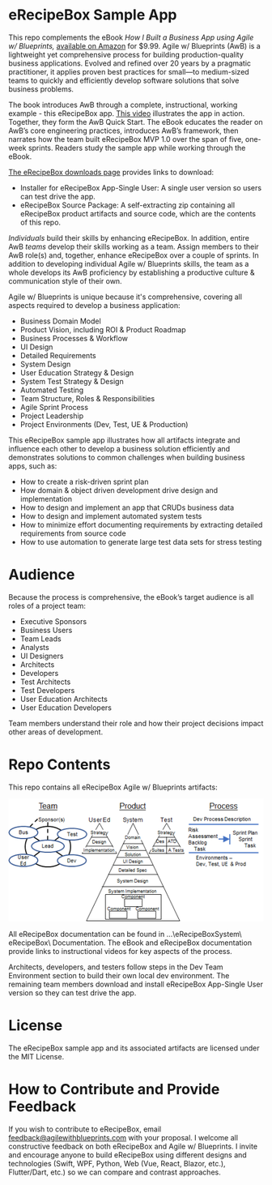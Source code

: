 # eRecipeBox Sample App

This repo complements the eBook _How I Built a Business App using Agile w/ Blueprints,_ [available on Amazon](https://www.amazon.com/Built-Business-using-Agile-Blueprints-ebook/dp/B0D99237RB/ref=sr_1_10?crid=8F9NSEQZAPIM&dib=eyJ2IjoiMSJ9.kLLgXG8VJkJ7zpQlBz9g_fbMEDLTQ0fpIULS3iPGb0YFBSMXWYkXdPsUkMq1P62VQNxBPwiVxvy_5QSaOT9jzlCUCsLS__4qOwTEE9NRIalTE2rUOKUSi5On51vllymuwNF0Zjq9TLySKrPUAn0EPB2s0unrHy12rV8XOoc_noJB_PRWKn1bBn417fkZgjLKnpJ5oxJTUsqRk-T4rh7ioWGfeF6vMnF6UazOSEeJi98.LBkwL8892pzeDeO7gxSOwSIXLj8oamV2H9_CVzn1O1k) for $9.99. Agile w/ Blueprints (AwB) is a lightweight yet comprehensive process for building production-quality business applications. Evolved and refined over 20 years by a pragmatic practitioner, it applies proven best practices for small—to medium-sized teams to quickly and efficiently develop software solutions that solve business problems.

The book introduces AwB through a complete, instructional, working example - this eRecipeBox app. [This video](https://www.agilewithblueprints.com/home/#ViewSampleAppVideo) illustrates the app in action. Together, they form the AwB Quick Start. The eBook educates the reader on AwB’s core engineering practices, introduces AwB’s framework, then narrates how the team built eRecipeBox MVP 1.0 over the span of five, one-week sprints. Readers study the sample app while working through the eBook.

[The eRecipeBox downloads page](https://www.agilewithblueprints.com/erecipebox-downloads) provides links to download:

- Installer for eRecipeBox App-Single User: A single user version so users can test drive the app.
- eRecipeBox Source Package: A self-extracting zip containing all eRecipeBox product artifacts and source code, which are the contents of this repo.

_Individuals_ build their skills by enhancing eRecipeBox. In addition, entire AwB _teams_ develop their skills working as a team. Assign members to their AwB role(s) and, together, enhance eRecipeBox over a couple of sprints. In addition to developing individual Agile w/ Blueprints skills, the team as a whole develops its AwB proficiency by establishing a productive culture & communication style of their own.

Agile w/ Blueprints is unique because it's comprehensive, covering all aspects required to develop a business application:

- Business Domain Model
- Product Vision, including ROI & Product Roadmap
- Business Processes & Workflow
- UI Design
- Detailed Requirements
- System Design
- User Education Strategy & Design
- System Test Strategy & Design
- Automated Testing
- Team Structure, Roles & Responsibilities
- Agile Sprint Process
- Project Leadership
- Project Environments (Dev, Test, UE & Production)

This eRecipeBox sample app illustrates how all artifacts integrate and influence each other to develop a business solution efficiently and demonstrates solutions to common challenges when building business apps, such as:

- How to create a risk-driven sprint plan
- How domain & object driven development drive design and implementation
- How to design and implement an app that CRUDs business data
- How to design and implement automated system tests
- How to minimize effort documenting requirements by extracting detailed requirements from source code
- How to use automation to generate large test data sets for stress testing

# Audience

Because the process is comprehensive, the eBook’s target audience is all roles of a project team:

- Executive Sponsors
- Business Users
- Team Leads
- Analysts
- UI Designers
- Architects
- Developers
- Test Architects
- Test Developers
- User Education Architects
- User Education Developers

Team members understand their role and how their project decisions impact other areas of development.

# Repo Contents

This repo contains all eRecipeBox Agile w/ Blueprints artifacts:

![Agile](images/AwBframework.png)

All eRecipeBox documentation can be found in …\\eRecipeBoxSystem\\ eRecipeBox\\ Documentation. The eBook and eRecipeBox documentation provide links to instructional videos for key aspects of the process.

Architects, developers, and testers follow steps in the Dev Team Environment section to build their own local dev environment. The remaining team members download and install eRecipeBox App-Single User version so they can test drive the app.

# License

The eRecipeBox sample app and its associated artifacts are licensed under the MIT License.

# How to Contribute and Provide Feedback

If you wish to contribute to eRecipeBox, email [feedback@agilewithblueprints.com](mailto:feedback@agilewithblueprints.com) with your proposal. I welcome all constructive feedback on both eRecipeBox and Agile w/ Blueprints. I invite and encourage anyone to build eRecipeBox using different designs and technologies (Swift, WPF, Python, Web (Vue, React, Blazor, etc.), Flutter/Dart, etc.) so we can compare and contrast approaches.